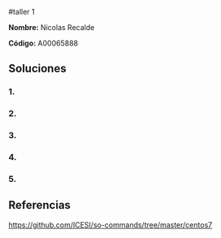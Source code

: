 #taller 1  

**Nombre:** Nicolas Recalde  

**Código:** A00065888

## Soluciones 


### 1.  
### 2.  
### 3.  
### 4.  
### 5.  

## Referencias

https://github.com/ICESI/so-commands/tree/master/centos7
